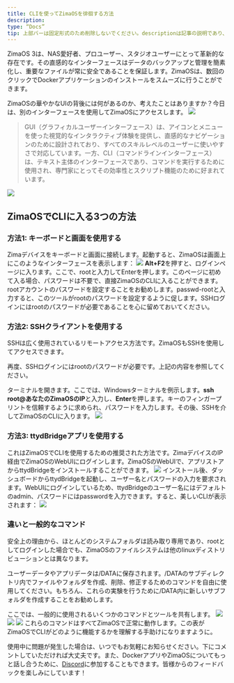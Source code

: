 ```yaml
---
title: CLIを使ってZimaOSを徘徊する方法
description:
type: “Docs”
tip: 上部バーは固定形式のため削除しないでください。descriptionは記事の説明であり、未入力の場合は内容の最初の段落を切り取ります。
---
```

ZimaOS 3は、NAS愛好者、プロユーザー、スタジオユーザーにとって革新的な存在です。その直感的なインターフェースはデータのバックアップと管理を簡素化し、重要なファイルが常に安全であることを保証します。ZimaOSは、数回のクリックでDockerアプリケーションのインストールをスムーズに行うことができます。

ZimaOSの華やかなUIの背後には何があるのか、考えたことはありますか？今日は、別のインターフェースを使用してZimaOSにアクセスします。
![](https://manage.icewhale.io/api/static/docs/1727176855906_image.png)

> GUI（グラフィカルユーザーインターフェース）は、アイコンとメニューを使った視覚的なインタラクティブ体験を提供し、直感的なナビゲーションのために設計されており、すべてのスキルレベルのユーザーに使いやすさで対応しています。一方、CLI（コマンドラインインターフェース）は、テキスト主体のインターフェースであり、コマンドを実行するために使用され、専門家にとってその効率性とスクリプト機能のために好まれています。
>
![](https://manage.icewhale.io/api/static/docs/1727176878586_image.png)
## ZimaOSでCLIに入る3つの方法

### 方法1: キーボードと画面を使用する

Zimaデバイスをキーボードと画面に接続します。起動すると、ZimaOSは画面上にこのようなインターフェースを表示します：
![](https://manage.icewhale.io/api/static/docs/1727177117363_image.png)
**Alt+F2**を押すと、ログインページに入ります。ここで、rootと入力してEnterを押します。このページに初めて入る場合、パスワードは不要で、直接ZimaOSのCLIに入ることができます。rootアカウントのパスワードを設定することをお勧めします。passwd-rootと入力すると、このツールがrootのパスワードを設定するように促します。SSHログインにはrootのパスワードが必要であることを心に留めておいてください。

### 方法2: SSHクライアントを使用する

SSHは広く使用されているリモートアクセス方法です。ZimaOSもSSHを使用してアクセスできます。

再度、SSHログインにはrootのパスワードが必要です。上記の内容を参照してください。

ターミナルを開きます。ここでは、Windowsターミナルを例示します。**ssh root@あなたのZimaOSのIP**と入力し、**Enter**を押します。キーのフィンガープリントを信頼するように求められ、パスワードを入力します。その後、SSHを介してZimaOSのCLIに入ります。
![](https://manage.icewhale.io/api/static/docs/1727177214909_image.png)
### 方法3: ttydBridgeアプリを使用する

これはZimaOSでCLIを使用するための推奨された方法です。ZimaデバイスのIP経由でZimaOSのWebUIにログインします。ZimaOSのWebUIで、アプリストアからttydBridgeをインストールすることができます。
![](https://manage.icewhale.io/api/static/docs/1727177258550_image.png)
インストール後、ダッシュボードからttydBridgeを起動し、ユーザー名とパスワードの入力を要求されます。WebUIにログインしているため、ttydBridgeのユーザー名にはデフォルトのadmin、パスワードにはpasswordを入力できます。すると、美しいCLIが表示されます：
![](https://manage.icewhale.io/api/static/docs/1727177269954_image.png)
### 違いと一般的なコマンド
安全上の理由から、ほとんどのシステムフォルダは読み取り専用であり、rootとしてログインした場合でも、ZimaOSのファイルシステムは他のlinuxディストリビューションとは異なります。

ユーザーデータやアプリデータは/DATAに保存されます。/DATAのサブディレクトリ内でファイルやフォルダを作成、削除、修正するためのコマンドを自由に使用してください。もちろん、これらの実験を行うために/DATA内に新しいサブフォルダを作成することをお勧めします。

ここでは、一般的に使用されるいくつかのコマンドとツールを共有します。
![](https://manage.icewhale.io/api/static/docs/1727177290437_image.png)
![](https://manage.icewhale.io/api/static/docs/1727177297428_image.png)
![](https://manage.icewhale.io/api/static/docs/1727177303590_image.png)
これらのコマンドはすべてZimaOSで正常に動作します。この表がZimaOSでCLIがどのように機能するかを理解する手助けになりますように。

使用中に問題が発生した場合は、いつでもお気軽にお知らせください。下にコメントしていただければ大丈夫です。また、DockerアプリやZimaOSについてもっと話し合うために、[Discord](https://discord.com/invite/uuNfKzG5)に参加することもできます。皆様からのフィードバックを楽しみにしています！
